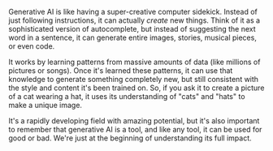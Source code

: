 Generative AI is like having a super-creative computer sidekick.  Instead of just following instructions, it can actually *create* new things.  Think of it as a sophisticated version of autocomplete, but instead of suggesting the next word in a sentence, it can generate entire images, stories, musical pieces, or even code.

It works by learning patterns from massive amounts of data (like millions of pictures or songs).  Once it's learned these patterns, it can use that knowledge to generate something completely new, but still consistent with the style and content it's been trained on.  So, if you ask it to create a picture of a cat wearing a hat, it uses its understanding of "cats" and "hats" to make a unique image.

It's a rapidly developing field with amazing potential, but it's also important to remember that generative AI is a tool, and like any tool, it can be used for good or bad.  We're just at the beginning of understanding its full impact.
